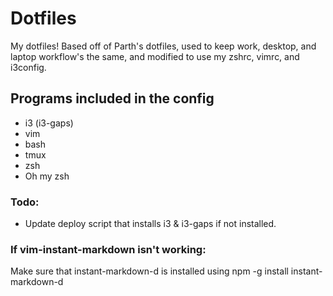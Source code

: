 # Dotfiles

My dotfiles! Based off of Parth's dotfiles, used to keep work, desktop, and laptop workflow's the same, and modified to use my zshrc, vimrc, and i3config.

## Programs included in the config

+ i3 (i3-gaps)
+ vim
+ bash
+ tmux
+ zsh
+ Oh my zsh

### Todo:

+ Update deploy script that installs i3 & i3-gaps if not installed. 


### If vim-instant-markdown isn't working:

Make sure that instant-markdown-d is installed using
    npm -g install instant-markdown-d
